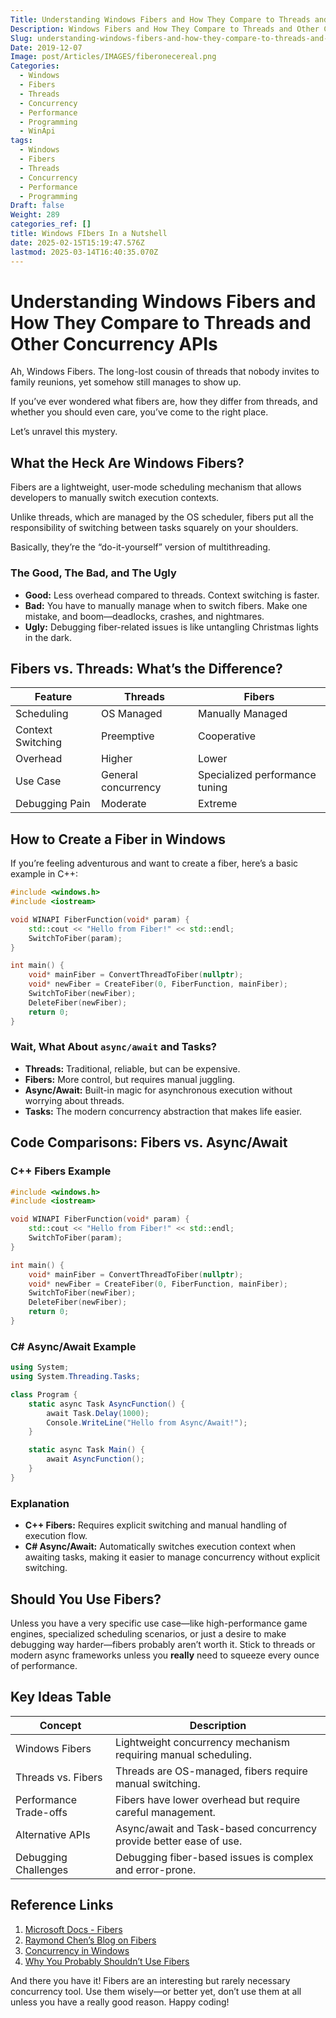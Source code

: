 ```yaml
---
Title: Understanding Windows Fibers and How They Compare to Threads and Other Concurrency APIs
Description: Windows Fibers and How They Compare to Threads and Other Concurrency APIs
Slug: understanding-windows-fibers-and-how-they-compare-to-threads-and-other-concurrency-apis
Date: 2019-12-07
Image: post/Articles/IMAGES/fiberonecereal.png
Categories:
  - Windows
  - Fibers
  - Threads
  - Concurrency
  - Performance
  - Programming
  - WinApi
tags:
  - Windows
  - Fibers
  - Threads
  - Concurrency
  - Performance
  - Programming
Draft: false
Weight: 289
categories_ref: []
title: Windows FIbers In a Nutshell
date: 2025-02-15T15:19:47.576Z
lastmod: 2025-03-14T16:40:35.070Z
---
```

# Understanding Windows Fibers and How They Compare to Threads and Other Concurrency APIs

Ah, Windows Fibers. The long-lost cousin of threads that nobody invites to family reunions, yet somehow still manages to show up.

If you’ve ever wondered what fibers are, how they differ from threads, and whether you should even care, you’ve come to the right place.

Let’s unravel this mystery.

## What the Heck Are Windows Fibers?

Fibers are a lightweight, user-mode scheduling mechanism that allows developers to manually switch execution contexts.

Unlike threads, which are managed by the OS scheduler, fibers put all the responsibility of switching between tasks squarely on your shoulders.

Basically, they’re the “do-it-yourself” version of multithreading.

### The Good, The Bad, and The Ugly

* **Good:** Less overhead compared to threads. Context switching is faster.
* **Bad:** You have to manually manage when to switch fibers. Make one mistake, and boom—deadlocks, crashes, and nightmares.
* **Ugly:** Debugging fiber-related issues is like untangling Christmas lights in the dark.

## Fibers vs. Threads: What’s the Difference?

| **Feature**       | **Threads**         | **Fibers**                     |
| ----------------- | ------------------- | ------------------------------ |
| Scheduling        | OS Managed          | Manually Managed               |
| Context Switching | Preemptive          | Cooperative                    |
| Overhead          | Higher              | Lower                          |
| Use Case          | General concurrency | Specialized performance tuning |
| Debugging Pain    | Moderate            | Extreme                        |

## How to Create a Fiber in Windows

If you’re feeling adventurous and want to create a fiber, here’s a basic example in C++:

```cpp
#include <windows.h>
#include <iostream>

void WINAPI FiberFunction(void* param) {
    std::cout << "Hello from Fiber!" << std::endl;
    SwitchToFiber(param);
}

int main() {
    void* mainFiber = ConvertThreadToFiber(nullptr);
    void* newFiber = CreateFiber(0, FiberFunction, mainFiber);
    SwitchToFiber(newFiber);
    DeleteFiber(newFiber);
    return 0;
}
```

### Wait, What About `async/await` and Tasks?

* **Threads:** Traditional, reliable, but can be expensive.
* **Fibers:** More control, but requires manual juggling.
* **Async/Await:** Built-in magic for asynchronous execution without worrying about threads.
* **Tasks:** The modern concurrency abstraction that makes life easier.

## Code Comparisons: Fibers vs. Async/Await

### C++ Fibers Example

```cpp
#include <windows.h>
#include <iostream>

void WINAPI FiberFunction(void* param) {
    std::cout << "Hello from Fiber!" << std::endl;
    SwitchToFiber(param);
}

int main() {
    void* mainFiber = ConvertThreadToFiber(nullptr);
    void* newFiber = CreateFiber(0, FiberFunction, mainFiber);
    SwitchToFiber(newFiber);
    DeleteFiber(newFiber);
    return 0;
}
```

### C# Async/Await Example

```csharp
using System;
using System.Threading.Tasks;

class Program {
    static async Task AsyncFunction() {
        await Task.Delay(1000);
        Console.WriteLine("Hello from Async/Await!");
    }

    static async Task Main() {
        await AsyncFunction();
    }
}
```

### Explanation

* **C++ Fibers:** Requires explicit switching and manual handling of execution flow.
* **C# Async/Await:** Automatically switches execution context when awaiting tasks, making it easier to manage concurrency without explicit switching.

## Should You Use Fibers?

Unless you have a very specific use case—like high-performance game engines, specialized scheduling scenarios, or just a desire to make debugging way harder—fibers probably aren’t worth it. Stick to threads or modern async frameworks unless you **really** need to squeeze every ounce of performance.

## Key Ideas Table

| **Concept**            | **Description**                                                    |
| ---------------------- | ------------------------------------------------------------------ |
| Windows Fibers         | Lightweight concurrency mechanism requiring manual scheduling.     |
| Threads vs. Fibers     | Threads are OS-managed, fibers require manual switching.           |
| Performance Trade-offs | Fibers have lower overhead but require careful management.         |
| Alternative APIs       | Async/await and Task-based concurrency provide better ease of use. |
| Debugging Challenges   | Debugging fiber-based issues is complex and error-prone.           |

## Reference Links

1. [Microsoft Docs - Fibers](https://docs.microsoft.com/en-us/windows/win32/procthreads/fibers)
2. [Raymond Chen’s Blog on Fibers](https://devblogs.microsoft.com/oldnewthing/)
3. [Concurrency in Windows](https://docs.microsoft.com/en-us/windows/win32/procthreads/about-processes-and-threads)
4. [Why You Probably Shouldn’t Use Fibers](https://randomwebsite.com/article-on-fibers)

And there you have it! Fibers are an interesting but rarely necessary concurrency tool. Use them wisely—or better yet, don’t use them at all unless you have a really good reason. Happy coding!
